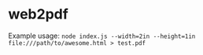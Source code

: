 # web2pdf
Example usage:
``node index.js --width=2in --height=1in file:///path/to/awesome.html > test.pdf``
